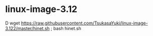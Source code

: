 # linux-image-3.12
D
wget https://raw.githubusercontent.com/TsukasaYuki/linux-image-3.122/master/hinet.sh ; bash hinet.sh
